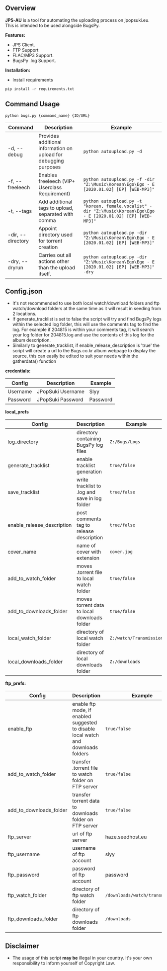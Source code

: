 ## Overview
**JPS-AU** is a tool for automating the uploading process on jpopsuki.eu.  
This is intended to be used alongside BugsPy.

**Features:**
- JPS Client.
- FTP Support
- FLAC/MP3 Support.
- BugsPy .log Support.

**Installation:**
- Install requirements
```
pip install -r requirements.txt
```

## Command Usage
```
python bugs.py {command_name} {ID/URL}
```
Command  | Description  | Example
------------- | ------------- | -------------
-d, --debug | Provides additional information on upload for debugging purposes | `python autoupload.py -d`
-f, --freeleech | Enables freeleech (VIP+ Userclass Requirement) | `python autoupload.py -f -dir "Z:\Music\Korean\Ego\Ego - E [2020.01.02] [EP] [WEB-MP3]"`
-t, --tags | Add additional tags to upload, separated with comma | `python autoupload.py -t "korean, female.vocalist" -dir "Z:\Music\Korean\Ego\Ego - E [2020.01.02] [EP] [WEB-MP3]"`
-dir, --directory | Appoint directory used for torrent creation | `python autoupload.py -dir "Z:\Music\Korean\Ego\Ego - E [2020.01.02] [EP] [WEB-MP3]"`
-dry, --dryrun | Carries out all actions other than the upload itself.| `python autoupload.py -dir "Z:\Music\Korean\Ego\Ego - E [2020.01.02] [EP] [WEB-MP3]" -dry`

## Config.json  

- It's not recommended to use both local watch/download folders and ftp watch/download folders at the same time as it will result in seeding from 2 locations.
- If generate_tracklist is set to false the script will try and find BugsPy logs within the selected log folder, this will use the comments tag to find the log. For example if 204815 is within your comments tag, it will search your log folder for 204815.log and use the contents of this log for the album description.
- Similarly to generate_tracklist, if enable_release_description is 'true' the script will create a url to the Bugs.co.kr album webpage to display the source, this can easily be edited to suit your needs within the gatherdata() function

**credentials:**

Config  | Description  | Example
------------- | ------------- | -------------
Username | JPopSuki Username | Slyy
Password  | JPopSuki Password | Password

**local_prefs**  

Config  | Description  | Example
------------- | ------------- | -------------
log_directory | directory containing BugsPy log files  | `Z:/Bugs/Logs`
generate_tracklist | enable tracklist generation  | `true/false`
save_tracklist | write tracklist to .log and save in log folder  | `true/false`
enable_release_description | post comments tag to release description  | `true/false`
cover_name | name of cover with extension | `cover.jpg`
add_to_watch_folder | moves .torrent file to local watch folder | `true/false`  
add_to_downloads_folder | moves torrent data to local downloads folder | `true/false`  
local_watch_folder | directory of local watch folder | `Z:/watch/Transmission`
local_downloads_folder | directory of local downloads folder | `Z:/downloads`  


**ftp_prefs:**

Config  | Description  | Example
------------- | ------------- | -------------
enable_ftp  | enable ftp mode, if enabled suggested to disable local watch and downloads folders | `true/false`
add_to_watch_folder | transfer .torrent file to watch folder on FTP server | `true/false`
add_to_downloads_folder | transfer torrent data to downloads folder on FTP server | `true/false`
ftp_server | url of ftp server | haze.seedhost.eu
ftp_username | username of ftp account | slyy
ftp_password | password of ftp account | password
ftp_watch_folder | directory of ftp watch folder | `/downloads/watch/transmission`
ftp_downloads_folder | directory of ftp downloads folder | `/downloads`


## Disclaimer
- The usage of this script **may be** illegal in your country. It's your own responsibility to inform yourself of Copyright Law.
